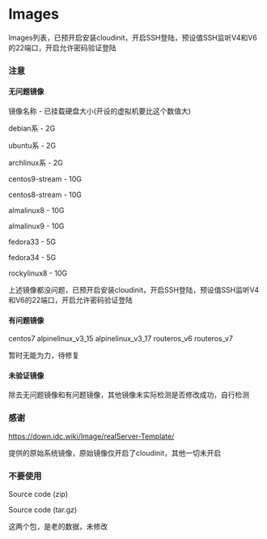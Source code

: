 # Images

Images列表，已预开启安装cloudinit，开启SSH登陆，预设值SSH监听V4和V6的22端口，开启允许密码验证登陆

### 注意

#### 无问题镜像

镜像名称 - 已挂载硬盘大小(开设的虚拟机要比这个数值大)

debian系 - 2G

ubuntu系 - 2G

archlinux系 - 2G

centos9-stream - 10G

centos8-stream - 10G

almalinux8 - 10G

almalinux9 - 10G

fedora33 - 5G

fedora34 - 5G

rockylinux8 - 10G

上述镜像都没问题，已预开启安装cloudinit，开启SSH登陆，预设值SSH监听V4和V6的22端口，开启允许密码验证登陆

#### 有问题镜像

centos7 alpinelinux_v3_15 alpinelinux_v3_17 routeros_v6 routeros_v7

暂时无能为力，待修复

#### 未验证镜像

除去无问题镜像和有问题镜像，其他镜像未实际检测是否修改成功，自行检测

### 感谢

https://down.idc.wiki/Image/realServer-Template/

提供的原始系统镜像，原始镜像仅开启了cloudinit，其他一切未开启

### 不要使用

Source code (zip)

Source code (tar.gz) 

这两个包，是老的数据，未修改
